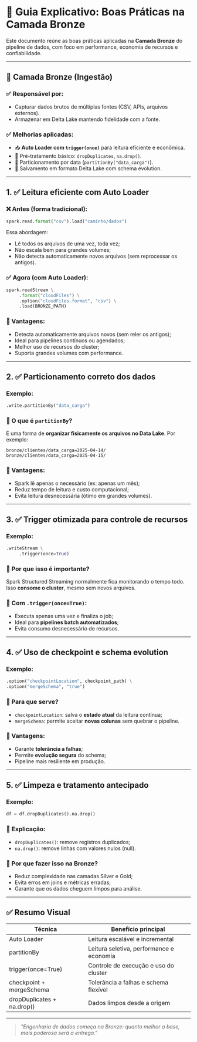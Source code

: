 # 🧠 Guia Explicativo: Boas Práticas na Camada Bronze

Este documento reúne as boas práticas aplicadas na **Camada Bronze** do pipeline de dados, com foco em performance, economia de recursos e confiabilidade.

---

## 🔷 Camada Bronze (Ingestão)

### ✅ Responsável por:
- Capturar dados brutos de múltiplas fontes (CSV, APIs, arquivos externos).
- Armazenar em Delta Lake mantendo fidelidade com a fonte.

### ✅ Melhorias aplicadas:

- 📥 **Auto Loader com `trigger(once)`** para leitura eficiente e econômica.
- 🧹 Pré-tratamento básico: `dropDuplicates`, `na.drop()`.
- 📁 Particionamento por data (`partitionBy("data_carga")`).
- 💾 Salvamento em formato Delta Lake com schema evolution.

---

## 1. ✅ Leitura eficiente com Auto Loader

### ❌ Antes (forma tradicional):
```python
spark.read.format("csv").load("caminho/dados")
```
Essa abordagem:
- Lê todos os arquivos de uma vez, toda vez;
- Não escala bem para grandes volumes;
- Não detecta automaticamente novos arquivos (sem reprocessar os antigos).

### ✅ Agora (com Auto Loader):
```python
spark.readStream \
     .format("cloudFiles") \
     .option("cloudFiles.format", "csv") \
     .load(BRONZE_PATH)
```

### 📌 Vantagens:
- Detecta automaticamente arquivos novos (sem reler os antigos);
- Ideal para pipelines contínuos ou agendados;
- Melhor uso de recursos do cluster;
- Suporta grandes volumes com performance.

---

## 2. ✅ Particionamento correto dos dados

### Exemplo:
```python
.write.partitionBy("data_carga")
```

### 🧠 O que é `partitionBy`?
É uma forma de **organizar fisicamente os arquivos no Data Lake**. Por exemplo:
```
bronze/clientes/data_carga=2025-04-14/
bronze/clientes/data_carga=2025-04-15/
```

### 📌 Vantagens:
- Spark lê apenas o necessário (ex: apenas um mês);
- Reduz tempo de leitura e custo computacional;
- Evita leitura desnecessária (ótimo em grandes volumes).

---

## 3. ✅ Trigger otimizada para controle de recursos

### Exemplo:
```python
.writeStream \
     .trigger(once=True)
```

### 🧠 Por que isso é importante?
Spark Structured Streaming normalmente fica monitorando o tempo todo. Isso **consome o cluster**, mesmo sem novos arquivos.

### 📌 Com `.trigger(once=True)`:
- Executa apenas uma vez e finaliza o job;
- Ideal para **pipelines batch automatizados**;
- Evita consumo desnecessário de recursos.

---

## 4. ✅ Uso de checkpoint e schema evolution

### Exemplo:
```python
.option("checkpointLocation", checkpoint_path) \
.option("mergeSchema", "true")
```

### 🧠 Para que serve?
- `checkpointLocation`: salva o **estado atual** da leitura contínua;
- `mergeSchema`: permite aceitar **novas colunas** sem quebrar o pipeline.

### 📌 Vantagens:
- Garante **tolerância a falhas**;
- Permite **evolução segura** do schema;
- Pipeline mais resiliente em produção.

---

## 5. ✅ Limpeza e tratamento antecipado

### Exemplo:
```python
df = df.dropDuplicates().na.drop()
```

### 🧠 Explicação:
- `dropDuplicates()`: remove registros duplicados;
- `na.drop()`: remove linhas com valores nulos (null).

### 📌 Por que fazer isso na Bronze?
- Reduz complexidade nas camadas Silver e Gold;
- Evita erros em joins e métricas erradas;
- Garante que os dados cheguem limpos para análise.

---

## ✅ Resumo Visual

| Técnica                       | Benefício principal                         |
|-------------------------------|----------------------------------------------|
| Auto Loader                   | Leitura escalável e incremental              |
| partitionBy                   | Leitura seletiva, performance e economia     |
| trigger(once=True)            | Controle de execução e uso do cluster        |
| checkpoint + mergeSchema      | Tolerância a falhas e schema flexível        |
| dropDuplicates + na.drop()    | Dados limpos desde a origem                  |

---

> _"Engenharia de dados começa na Bronze: quanto melhor a base, mais poderosa será a entrega."_

